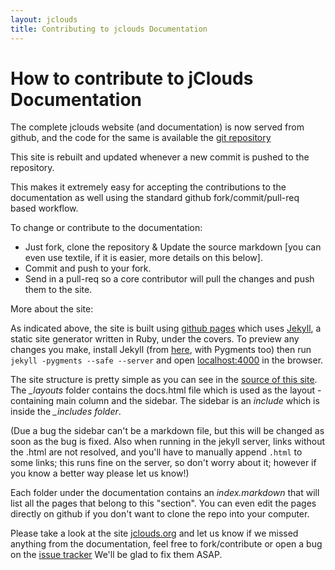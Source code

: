 ```yaml
---
layout: jclouds
title: Contributing to jclouds Documentation
---
```


# How to contribute to jClouds Documentation

The complete jclouds website (and documentation) is now served from github, and the code for the same is available the [git repository](https://github.com/jclouds/jclouds.github.com)  

This site is rebuilt and updated whenever a new commit is pushed to the repository. 

This makes it extremely easy for accepting the contributions to the documentation as well using 
the standard github fork/commit/pull-req based workflow. 

To change or contribute to the documentation:

- Just fork, clone the repository & Update the source markdown [you can even use textile, if it is easier, more details on this below].
- Commit and push to your fork.
- Send in a pull-req so a core contributor will pull the changes and push them to the site.


More about the site: 

As indicated above, the site is built using [github pages](http://pages.github.com/) which uses [Jekyll](https://github.com/mojombo/jekyll/), a static site generator written in Ruby, under the covers. To preview any changes you make, install Jekyll (from [here](https://github.com/mojombo/jekyll/wiki/install), with Pygments too) then run `jekyll -pygments --safe --server` and open [localhost:4000](http://localhost:4000) in the browser.

The site structure is pretty simple as you can see in the [source of this site](https://github.com/jclouds/jclouds.github.com).
The *_layouts* folder contains the docs.html file which is used as the layout - containing main column and the sidebar. 
The sidebar is an *include* which is inside the *_includes folder*. 

(Due a bug the sidebar can't be a markdown file, but this will be changed as soon as the bug is fixed. Also when running in the jekyll server, links without the .html are not resolved, and you'll have to manually append `.html` to some links; this runs fine on the server, so don't worry about it; however if you know a better way please let us know!)

Each folder under the documentation contains an *index.markdown* that will list all the pages that belong to 
this "section". You can even edit the pages directly on github if you don't want to 
clone the repo into your computer.

Please take a look at the site [jclouds.org](http://www.jclouds.org/) and let us know if we missed anything from 
the documentation, feel free to fork/contribute or open a bug on the [issue tracker](https://github.com/jclouds/jclouds.github.com/issues)
We'll be glad to fix them ASAP.


